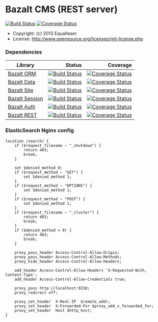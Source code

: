 Bazalt CMS (REST server)
========================
[![Build Status](https://travis-ci.org/esvit/bazalt-api.png)](https://travis-ci.org/esvit/bazalt-api) [![Coverage Status](https://coveralls.io/repos/esvit/bazalt-api/badge.png)](https://coveralls.io/r/esvit/bazalt-api)

* Copyright: (c) 2013 Equalteam
* License: http://www.opensource.org/licenses/mit-license.php

### Dependencies

| Library                                                    | Status                                                                                                         | Coverage                                                                                                                      |
| ---------------------------------------------------------- | --------------------------------------------------------------------------------------------------------------:| -----------------------------------------------------------------------------------------------------------------------------:|
| [Bazalt ORM](https://github.com/esvit/bazalt-orm)          | [![Build Status](https://travis-ci.org/esvit/bazalt-orm.png)](https://travis-ci.org/esvit/bazalt-orm)          | [![Coverage Status](https://coveralls.io/repos/esvit/bazalt-orm/badge.png)](https://coveralls.io/r/esvit/bazalt-orm)          |
| [Bazalt Data](https://github.com/esvit/bazalt-data)        | [![Build Status](https://travis-ci.org/esvit/bazalt-data.png)](https://travis-ci.org/esvit/bazalt-data)        | [![Coverage Status](https://coveralls.io/repos/esvit/bazalt-data/badge.png)](https://coveralls.io/r/esvit/bazalt-data)        |
| [Bazalt Site](https://github.com/esvit/bazalt-site)        | [![Build Status](https://travis-ci.org/esvit/bazalt-site.png)](https://travis-ci.org/esvit/bazalt-site)        | [![Coverage Status](https://coveralls.io/repos/esvit/bazalt-site/badge.png)](https://coveralls.io/r/esvit/bazalt-site)        |
| [Bazalt Session](https://github.com/esvit/bazalt-session)  | [![Build Status](https://travis-ci.org/esvit/bazalt-session.png)](https://travis-ci.org/esvit/bazalt-session)  | [![Coverage Status](https://coveralls.io/repos/esvit/bazalt-session/badge.png)](https://coveralls.io/r/esvit/bazalt-session)  |
| [Bazalt Auth](https://github.com/esvit/bazalt-auth)        | [![Build Status](https://travis-ci.org/esvit/bazalt-auth.png)](https://travis-ci.org/esvit/bazalt-auth)        | [![Coverage Status](https://coveralls.io/repos/esvit/bazalt-auth/badge.png)](https://coveralls.io/r/esvit/bazalt-auth)        |
| [Bazalt REST](https://github.com/esvit/bazalt-rest)        | [![Build Status](https://travis-ci.org/esvit/bazalt-rest.png)](https://travis-ci.org/esvit/bazalt-rest)        | [![Coverage Status](https://coveralls.io/repos/esvit/bazalt-rest/badge.png)](https://coveralls.io/r/esvit/bazalt-rest)        |

### ElasticSearch Nginx config

```
location /search/ {
    if ($request_filename ~ "_shutdown") {
        return 403;
        break;
    }

    set $denied_method 0;
    if ($request_method ~ "GET") {
        set $denied_method 1;
    }
    if ($request_method ~ "OPTIONS") {
        set $denied_method 1;
    }
    if ($request_method ~ "POST") {
        set $denied_method 1;
    }
    if ($request_filename ~ "_cluster") {
        return 403;
        break;
    }
    if ($denied_method = 0) {
        return 403;
        break;
    }

    proxy_pass_header Access-Control-Allow-Origin;
    proxy_pass_header Access-Control-Allow-Methods;
    proxy_hide_header Access-Control-Allow-Headers;

    add_header Access-Control-Allow-Headers 'X-Requested-With, Content-Type';
    add_header Access-Control-Allow-Credentials true;

    proxy_pass http://localhost:9210;
    proxy_redirect off;

    proxy_set_header  X-Real-IP  $remote_addr;
    proxy_set_header  X-Forwarded-For $proxy_add_x_forwarded_for;
    proxy_set_header  Host $http_host;
}
```
